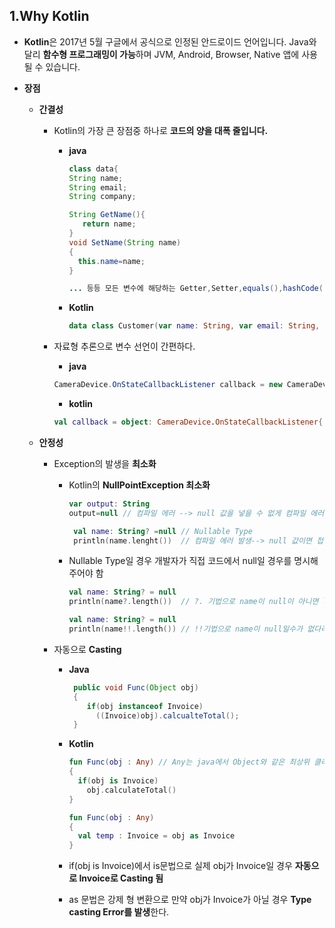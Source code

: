 1.Why Kotlin
-------------

* **Kotlin**은 2017년 5월 구글에서 공식으로 인정된 안드로이드 언어입니다. Java와 달리 **함수형 프로그래밍이 가능**하며 JVM, Android, Browser, Native 앱에 사용될 수 있습니다.

* **장점**

  * **간결성**
    * Kotlin의 가장 큰 장점중 하나로 **코드의 양을 대폭 줄입니다.**
      * **java**
        ```java
        class data{
        String name;
        String email;
        String company;
        
        String GetName(){
           return name;
        }
        void SetName(String name)
        {
          this.name=name;
        }
        
        ... 등등 모든 변수에 해당하는 Getter,Setter,equals(),hashCode(),toString(),copy() 를 정의해야함
        
        ```
        
      * **Kotlin**
        ```kotlin
        data class Customer(var name: String, var email: String, var company: String)
        ```
        
     * 자료형 추론으로 변수 선언이 간편하다.
      
       * **java**
       
        ```java
        CameraDevice.OnStateCallbackListener callback = new CameraDevice.OnStateCallbackListener{ ... }
        ```
       * **kotlin**
     
        ```kotlin
        val callback = object: CameraDevice.OnStateCallbackListener{ ... }
        ```
  * **안정성**
  
    * Exception의 발생을 **최소화**
    
      * Kotlin의 **NullPointException 최소화**
        ```kotlin
        var output: String
        output=null // 컴파일 에러 --> null 값을 넣을 수 없게 컴파일 에러를 발생시킴
        ```
        
        ```kotlin
         val name: String? =null // Nullable Type
         println(name.lenght())  // 컴파일 에러 발생--> null 값이면 접근을 막음
        ```
        
      * Nullable Type일 경우 개발자가 직접 코드에서 null일 경우를 명시해주어야 함
      
        ```kotlin
        val name: String? = null
        println(name?.length())  // ?. 기법으로 name이 null이 아니면 length() 결과값을 name이 null이면 null을 반환합니다.
        ```
        
        
        ```kotlin
        val name: String? = null
        println(name!!.length()) // !!기법으로 name이 null일수가 없다라고 개발자가 명시해놓은 상황으로 실제 구동시 name이 null이면 NPE이 발생한다.
        ```
        
        
     * 자동으로 **Casting**
     
     
        * **Java**
          ```java
           public void Func(Object obj)
           {
              if(obj instanceof Invoice)
                ((Invoice)obj).calcualteTotal();
           }
          ```
     
     
        * **Kotlin**
          ```kotlin
          fun Func(obj : Any) // Any는 java에서 Object와 같은 최상위 클래스
          {
            if(obj is Invoice)
              obj.calculateTotal()
          }
          ```
          
          ```kotlin
          fun Func(obj : Any)
          {
            val temp : Invoice = obj as Invoice
          }
          
          ```
          
        * if(obj is Invoice)에서 is문법으로 실제 obj가 Invoice일 경우 **자동으로 Invoice로 Casting 됨**
        
        * as 문법은 강제 형 변환으로 만약 obj가 Invoice가 아닐 경우 **Type casting Error를 발생**한다.
         
        






